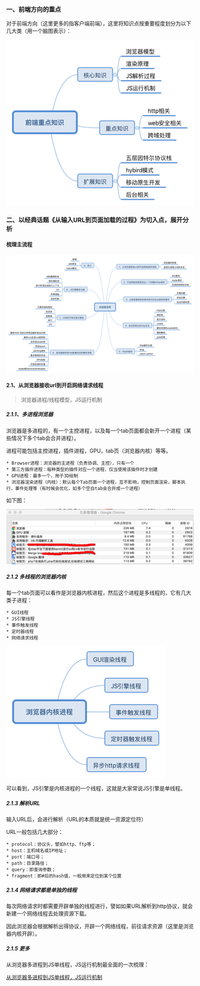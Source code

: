 ### 一、前端方向的重点

对于前端方向（这里更多的指客户端前端），这里将知识点按重要程度划分为以下几大类（用一个脑图表示）：

![前端重点知识](/front-end-knowledge.png)

### 二、以经典话题《从输入URL到页面加载的过程》为切入点，展开分析

#### 梳理主流程

![全链路流程](/global-chain.png)

#### 2.1、从浏览器接收url到开启网络请求线程

> 浏览器进程/线程模型，JS运行机制

##### 2.1.1、多进程浏览器

浏览器是多进程的，有一个主控进程，以及每一个tab页面都会新开一个进程（某些情况下多个tab会合并进程）。

进程可能包括主控进程，插件进程，GPU，tab页（浏览器内核）等等。

    * Browser进程：浏览器的主进程（负责协调、主控），只有一个
    * 第三方插件进程：每种类型的插件对应一个进程，仅当使用该插件时才创建
    * GPU进程：最多一个，用于3D绘制
    * 浏览器渲染进程（内核）：默认每个Tab页面一个进程，互不影响，控制页面渲染，脚本执行，事件处理等（有时候会优化，如多个空白tab会合并成一个进程）

如下图：

![进程监控](/chrome-progress.png)

##### 2.1.2 多线程的浏览器内核

每一个tab页面可以看作是浏览器内核进程，然后这个进程是多线程的，它有几大类子进程：

    * GUI线程
    * JS引擎线程
    * 事件触发线程
    * 定时器线程
    * 网络请求线程

![浏览器内核进程](/browser_webkit.png)

可以看到，JS引擎是内核进程的一个线程，这就是大家常说JS引擎是单线程。

##### 2.1.3 解析URL

输入URL后，会进行解析（URL的本质就是统一资源定位符）

URL一般包括几大部分：

    * protocol：协议头，譬如http、ftp等；
    * host：主机域名或IP地址；
    * port：端口号；
    * path：目录路径；
    * query：即查询参数；
    * fragment：即#后的hash值，一般用来定位到某个位置

##### 2.1.4 网络请求都是单独的线程

每次网络请求时都需要开辟单独的线程进行，譬如如果URL解析到http协议，就会新建一个网络线程去处理资源下载。

因此浏览器会根据解析出得协议，开辟一个网络线程，前往请求资源（这里是浏览器内核开辟）。

##### 2.1.5 更多

从浏览器多进程到JS单线程，JS运行机制最全面的一次梳理：

[从浏览器多进程到JS单线程，JS运行机制](https://github.com/zqjflash/browser-render/blob/master/js-process.md)





